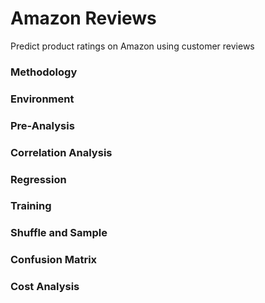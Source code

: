 # Amazon Reviews
Predict product ratings on Amazon using customer reviews


### Methodology


### Environment

### Pre-Analysis


### Correlation Analysis


### Regression

### Training

### Shuffle and Sample

### Confusion Matrix

### Cost Analysis

